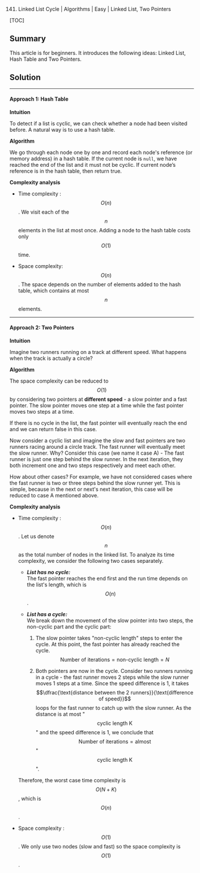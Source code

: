 141. Linked List Cycle | Algorithms | Easy | Linked List, Two Pointers

[TOC]

## Summary

This article is for beginners. It introduces the following ideas: Linked List, Hash Table and Two Pointers.

## Solution
---
#### Approach 1: Hash Table

**Intuition**

To detect if a list is cyclic, we can check whether a node had been visited before. A natural way is to use a hash table.

**Algorithm**

We go through each node one by one and record each node's reference (or memory address) in a hash table. If the current node is `null`, we have reached the end of the list and it must not be cyclic. If current node’s reference is in the hash table, then return true.



**Complexity analysis**

* Time complexity : $$O(n)$$.
We visit each of the $$n$$ elements in the list at most once. Adding a node to the hash table costs only $$O(1)$$ time.

* Space complexity: $$O(n)$$.
The space depends on the number of elements added to the hash table, which contains at most $$n$$ elements.


---
#### Approach 2: Two Pointers

**Intuition**

Imagine two runners running on a track at different speed. What happens when the track is actually a circle?

**Algorithm**

The space complexity can be reduced to $$O(1)$$ by considering two pointers at **different speed** - a slow pointer and a fast pointer. The slow pointer moves one step at a time while the fast pointer moves two steps at a time.

If there is no cycle in the list, the fast pointer will eventually reach the end and we can return false in this case.

Now consider a cyclic list and imagine the slow and fast pointers are two runners racing around a circle track. The fast runner will eventually meet the slow runner. Why? Consider this case (we name it case A) - The fast runner is just one step behind the slow runner. In the next iteration, they both increment one and two steps respectively and meet each other.

How about other cases? For example, we have not considered cases where the fast runner is two or three steps behind the slow runner yet. This is simple, because in the next or next's next iteration, this case will be reduced to case A mentioned above.



**Complexity analysis**

* Time complexity : $$O(n)$$.
Let us denote $$n$$ as the total number of nodes in the linked list. To analyze its time complexity, we consider the following two cases separately.

    - ***List has no cycle:***  
    The fast pointer reaches the end first and the run time depends on the list's length, which is $$O(n)$$.

    - ***List has a cycle:***  
    We break down the movement of the slow pointer into two steps, the non-cyclic part and the cyclic part:

        1. The slow pointer takes "non-cyclic length" steps to enter the cycle. At this point, the fast pointer has already reached the cycle. $$\text{Number of iterations} = \text{non-cyclic length} = N$$

        2. Both pointers are now in the cycle. Consider two runners running in a cycle - the fast runner moves 2 steps while the slow runner moves 1 steps at a time. Since the speed difference is 1, it takes $$\dfrac{\text{distance between the 2 runners}}{\text{difference of speed}}$$ loops for the fast runner to catch up with the slow runner. As the distance is at most "$$\text{cyclic length K}$$" and the speed difference is 1, we conclude that      
        $$\text{Number of iterations} = \text{almost}$$ "$$\text{cyclic length K}$$".

    Therefore, the worst case time complexity is $$O(N+K)$$, which is $$O(n)$$.

* Space complexity : $$O(1)$$.
We only use two nodes (slow and fast) so the space complexity is $$O(1)$$.
